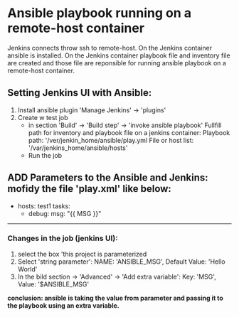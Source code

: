 # Ansible playbook running on a remote-host container

Jenkins connects throw ssh to remote-host. On the Jenkins container ansible is installed. On the Jenkins container playbook file and inventory file are created and those file are reponsible for running ansible playbook on a remote-host container.

## Setting Jenkins UI with Ansible:
1. Install ansible plugin
   'Manage Jenkins' -> 'plugins'
2. Create w test job
   - in section 'Build' -> 'Build step' -> 'invoke ansible playbook'
     Fullfill path for inventory and playbook file on a jenkins container:
     Playbook path: '/ver/jenkin_home/ansible/play.yml
     File or host list: '/var/jenkins_home/ansible/hosts'
   - Run the job

ADD Parameters to the Ansible and Jenkins:
mofidy the file 'play.xml' like below:
-----
- hosts: test1
  tasks:
   - debug:
       msg: "{{ MSG }}"
-----
### Changes in the job (jenkins UI):
1. select the box 'this project is parameterized
2. Select 'string parameter': NAME: 'ANSIBLE_MSG', Default Value: 'Hello World'
3. In the bild section -> 'Advanced' -> 'Add extra variable': Key: 'MSG', Value: '$ANSIBLE_MSG'

**conclusion: ansible is taking the value from parameter and passing it to the playbook using an extra variable.**

